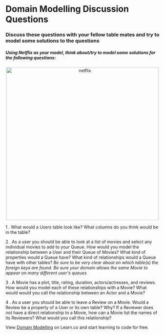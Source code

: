 # Domain Modelling Discussion Questions

### Discuss these questions with your fellow table mates and try to model some solutions to the questions  


##### Using Netflix as your model, think about/try to model some solutions for the following questions:

<p align="center">
  <img src="https://curriculum-content.s3.amazonaws.com/module-1/discussion-questions/domain-modeling/Image_116_UsersAndMovies.png" alt="netflix" width="500"/>
</p>
1 . What would a Users table look like? What columns do you think would be in the table?

2 . As a user you should be able to look at a list of movies and select any individual movies to add to your Queue. How would you model the relationship between a User and their Queue of Movies? What kind of properties would a Queue have? What kind of relationships would a Queue have with other tables? _Be sure to be very clear about on which table(s) the foreign keys are found. Be sure your domain allows the same Movie to appear on many different user's queues_

3 . A Movie has a plot, title, rating, duration, actors/actresses, and reviews. How would you model each of these relationships with a Movie? What would would you call the relationship between an Actor and a Movie?

4 . As a user you should be able to leave a Review on a Movie. Would a Review be a property of a User or its own table? Why? If a Reviewer does not have a direct relationship to a Movie, how can a Movie list the names of its Reviewers? What would you call this relationship?


<p class='util--hide'>View <a href='https://learn.co/lessons/week-2-day-4-discussion'>Domain Modelling</a> on Learn.co and start learning to code for free.</p>
